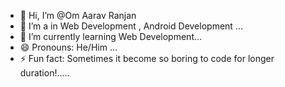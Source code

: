 - 👋 Hi, I’m @Om Aarav Ranjan
- 👀 I’m a in Web Development , Android Development ...
- 🌱 I’m currently learning Web Development...
- 😄 Pronouns: He/Him ...
- ⚡ Fun fact: Sometimes it become so boring to code for longer duration!.....

<!---
Om-Aarav-Ranjan/Om-Aarav-Ranjan is a ✨ special ✨ repository because its `README.md` (this file) appears on your GitHub profile.
You can click the Preview link to take a look at your changes.
--->
